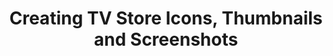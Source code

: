 ---
title: Creating TV Store Icons, Thumbnails and Screenshots
authors:
- chris-mills
layout: article
---